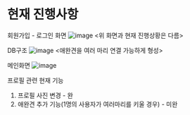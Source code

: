 # 현재 진행사항

회원가입 - 로그인 화면
![image](https://user-images.githubusercontent.com/45327794/236405356-535623fc-8fa6-400a-a0b7-11ae2891f313.png)
<위 화면과 현재 진행상황은 다름>

DB구조
![image](https://user-images.githubusercontent.com/45327794/236405597-2dd5f58e-6dcb-4f0a-af7c-64523087e213.png)
<애완견을 여러 마리 연결 가능하게 형성>

메인화면
![image](https://user-images.githubusercontent.com/45327794/236405920-b06322c5-9d17-4d92-a016-598bb2d29d93.png)

프로필 관련 현재 기능
1. 프로필 사진 변경 - 완
2. 애완견 추가 기능(1명의 사용자가 여러마리를 키울 경우) - 미완
